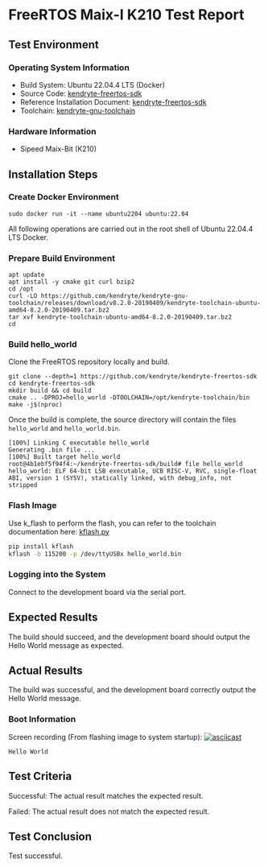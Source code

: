 # FreeRTOS Maix-I K210 Test Report

## Test Environment

### Operating System Information

- Build System: Ubuntu 22.04.4 LTS (Docker)
- Source Code: [kendryte-freertos-sdk](https://github.com/kendryte/kendryte-freertos-sdk)
- Reference Installation Document: [kendryte-freertos-sdk](https://github.com/kendryte/kendryte-freertos-sdk)
- Toolchain: [kendryte-gnu-toolchain](https://github.com/kendryte/kendryte-gnu-toolchain/releases/tag/v8.2.0-20190409)

### Hardware Information

- Sipeed Maix-Bit (K210)

## Installation Steps

### Create Docker Environment

```shell
sudo docker run -it --name ubuntu2204 ubuntu:22.04
```

All following operations are carried out in the root shell of Ubuntu 22.04.4 LTS Docker.

### Prepare Build Environment

```shell
apt update
apt install -y cmake git curl bzip2
cd /opt
curl -LO https://github.com/kendryte/kendryte-gnu-toolchain/releases/download/v8.2.0-20190409/kendryte-toolchain-ubuntu-amd64-8.2.0-20190409.tar.bz2
tar xvf kendryte-toolchain-ubuntu-amd64-8.2.0-20190409.tar.bz2
cd
```

### Build hello_world

Clone the FreeRTOS repository locally and build.

```shell
git clone --depth=1 https://github.com/kendryte/kendryte-freertos-sdk
cd kendryte-freertos-sdk
mkdir build && cd build
cmake .. -DPROJ=hello_world -DTOOLCHAIN=/opt/kendryte-toolchain/bin
make -j$(nproc)
```

Once the build is complete, the source directory will contain the files `hello_world` and `hello_world.bin`.

```log
[100%] Linking C executable hello_world                                             
Generating .bin file ...                                                            
[100%] Built target hello_world                                                     
root@4b1ebf5f94f4:~/kendryte-freertos-sdk/build# file hello_world
hello_world: ELF 64-bit LSB executable, UCB RISC-V, RVC, single-float ABI, version 1 (SYSV), statically linked, with debug_info, not stripped
```

### Flash Image

Use k_flash to perform the flash, you can refer to the toolchain documentation here: [kflash.py](https://github.com/kendryte/kflash.py)

```bash
pip install kflash
kflash -b 115200 -p /dev/ttyUSBx hello_world.bin
```

### Logging into the System

Connect to the development board via the serial port.

## Expected Results

The build should succeed, and the development board should output the Hello World message as expected.

## Actual Results

The build was successful, and the development board correctly output the Hello World message.

### Boot Information

Screen recording (From flashing image to system startup):
[![asciicast](https://asciinema.org/a/uml0eDGjJXKoaFuPn2K1D2WSv.svg)](https://asciinema.org/a/uml0eDGjJXKoaFuPn2K1D2WSv)

```log
Hello World
```

## Test Criteria

Successful: The actual result matches the expected result.

Failed: The actual result does not match the expected result.

## Test Conclusion

Test successful.
